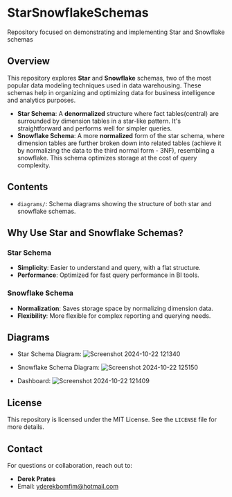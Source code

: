 # StarSnowflakeSchemas
Repository focused on demonstrating and implementing Star and Snowflake schemas

## Overview
This repository explores **Star** and **Snowflake** schemas, two of the most popular data modeling techniques used in data warehousing. These schemas help in organizing and optimizing data for business intelligence and analytics purposes.

- **Star Schema**: A **denormalized** structure where fact tables(central) are surrounded by dimension tables in a star-like pattern. It's straightforward and performs well for simpler queries.
- **Snowflake Schema**: A more **normalized** form of the star schema, where dimension tables are further broken down into related tables (achieve it by normalizing the data to the third normal form - 3NF), resembling a snowflake. This schema optimizes storage at the cost of query complexity.

## Contents
- `diagrams/`: Schema diagrams showing the structure of both star and snowflake schemas.


## Why Use Star and Snowflake Schemas?

### Star Schema
- **Simplicity**: Easier to understand and query, with a flat structure.
- **Performance**: Optimized for fast query performance in BI tools.

### Snowflake Schema
- **Normalization**: Saves storage space by normalizing dimension data.
- **Flexibility**: More flexible for complex reporting and querying needs.


## Diagrams
- Star Schema Diagram:
   ![Screenshot 2024-10-22 121340](https://github.com/user-attachments/assets/5ec99c24-4a36-4899-9c95-f6cf280cc5e2)


- Snowflake Schema Diagram:
  ![Screenshot 2024-10-22 125150](https://github.com/user-attachments/assets/efcf796c-6828-4897-a0df-2c90cb854c24)

- Dashboard:
  ![Screenshot 2024-10-22 121409](https://github.com/user-attachments/assets/f1bb9018-e9eb-442d-96f4-2b9694aee486)

## License
This repository is licensed under the MIT License. See the `LICENSE` file for more details.

## Contact
For questions or collaboration, reach out to:
- **Derek Prates**
- Email: yderekbomfim@hotmail.com
